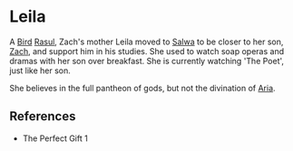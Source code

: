 # Leila
A [Bird](Bird) [Rasul](Person/Groups/Rasul.md), Zach's mother Leila moved to [Salwa](Location/Salwa.md) to be closer to her son, [Zach](Person/Zach.md), and support him in his studies. She used to watch soap operas and dramas with her son over breakfast. She is currently watching 'The Poet', just like her son.

She believes in the full pantheon of gods, but not the divination of [Aria](Person/Aria.md).

## References
- The Perfect Gift 1
